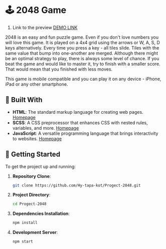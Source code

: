 # 🕹️ 2048 Game

1.  Link to the preview [DEMO LINK](https://hy-tapa-kot.github.io/Progect-2048/)

2048 is an easy and fun puzzle game. Even if you don't love numbers you will love this game. It is played on a 4x4 grid using the arrows or W, A, S, D keys alternatively. Every time you press a key - all tiles slide. Tiles with the same value that bump into one-another are merged. Although there might be an optimal strategy to play, there is always some level of chance. If you beat the game and would like to master it, try to finish with a smaller score. That would mean that you finished with less moves.

This game is mobile compatible and you can play it on any device - iPhone, iPad or any other smartphone.

## 🌟 Built With

- **HTML**: The standard markup language for creating web pages. [Homepage](https://developer.mozilla.org/en-US/docs/Web/HTML)
- **SCSS**: A CSS preprocessor that enhances CSS with nested rules, variables, and more. [Homepage](https://sass-lang.com/)
- **JavaScript**: A versatile programming language that brings interactivity to websites. [Homepage](https://developer.mozilla.org/en-US/docs/Web/JavaScript)

## 🚀 Getting Started

To get the project up and running:

1. **Repository Clone**:

   ```sh
   git clone https://github.com/Hy-tapa-kot/Progect-2048.git
   ```

2. **Project Directory**:

   ```sh
   cd Progect-2048
   ```

3. **Dependencies Installation**:

   ```sh
   npm install
   ```

4. **Development Server**:

   ```sh
   npm start
   ```
